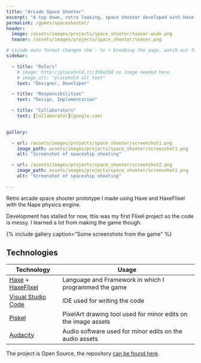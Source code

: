 ```yaml
---
title: "Arcade Space Shooter"
excerpt: "A top down, retro looking, space shooter developed with Haxe and HaxeFlixel"
permalink: /games/spaceshooter/
header: 
  image: /assets/images/projects/space_shooter/teaser-wide.png
  teaser: /assets/images/projects/space_shooter/teaser.png

# vscode auto format changes the - to + breaking the page, watch out for that
sidebar: 

  - title: "Role/s"
    # image: http://placehold.it/350x250 no image needed here
    # image_alt: "placehold alt text"
    text: "Designer, Developer"

  - title: "Responsibilities"
    text: "Design, Implementation"

  - title: "Collaborators"
    text: [Collaborator](google.com)
    

gallery:

  - url: /assets/images/projects/space_shooter/screenshot1.png
    image_path: assets/images/projects/space_shooter/screenshot1.png
    alt: "Screenshot of spaceship shooting"

  - url: /assets/images/projects/space_shooter/screenshot2.png
    image_path: assets/images/projects/space_shooter/screenshot2.png
    alt: "Screenshot of spaceship shooting"

---
```


Retro arcade space shooter prototype I made using Haxe and HaxeFlixel with the Nape physics engine.

Development has stalled for now, this was my first Flixel project so the code is messy. I learned a lot from making the game though.

{% include gallery caption="Some screenshots from the game" %}

## Technologies

| Technology | Usage |
| ----------- | ----------- |
| [Haxe](https://haxe.org/) + [HaxeFlixel](https://haxeflixel.com/) | Language and Framework in which I programmed the game |
| [Visual Studio Code](https://code.visualstudio.com/) | IDE used for writing the code |
| [Piskel](https://www.piskelapp.com/) | PixelArt drawing tool used for minor edits on the image assets |
| [Audacity](https://www.audacityteam.org/) | Audio software used for minor edits on the audio assets |

The project is Open Source, the repository [can be found here](https://github.com/Gioele-Bencivenga/FlixelGame).
